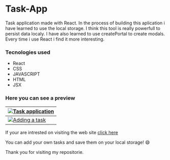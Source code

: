 # Task-App
Task application made with React.
In the process of building this aplication i have learned to use the local storage. I think this tool is really powerfull to persist data localy.  I have also learned to use createPortal to create modals. Every time i use React i find it more interesting.

### Tecnologies used

- React
- CSS
- JAVASCRIPT
- HTML
- JSX

### Here you can see a preview 
| [![Task application](https://i.postimg.cc/c1vVBtvt/Task.png "Task application")](https://i.postimg.cc/c1vVBtvt/Task.png "Task application")   |
| ------------ |
|  [![Adding a task](https://i.postimg.cc/8PjnL7zX/addTask.png "Adding a task")](https://i.postimg.cc/8PjnL7zX/addTask.png "Adding a task") |







If your are intrested on visiting the web site [click here](https://task-app-beta.vercel.app/ "click here")

You can add your own tasks and save them on your local storage!  :smile:

Thank you for visiting my repositorie.

